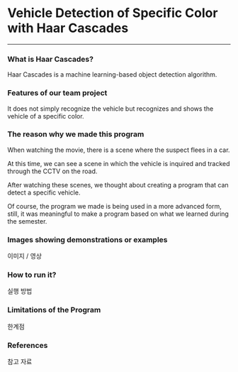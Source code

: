 # Vehicle Detection of Specific Color with Haar Cascades
---

### What is Haar Cascades?
Haar Cascades is a machine learning-based object detection algorithm.

### Features of our team project
It does not simply recognize the vehicle but recognizes and shows the vehicle of a specific color.

### The reason why we made this program
When watching the movie, there is a scene where the suspect flees in a car.  

At this time, we can see a scene in which the vehicle is inquired and tracked through the CCTV on the road.  

After watching these scenes, we thought about creating a program that can detect a specific vehicle.  

Of course, the program we made is being used in a more advanced form, still, it was meaningful to make a program based on what we learned during the semester.

### Images showing demonstrations or examples
이미지 / 영상

### How to run it?
실행 방법

### Limitations of the Program
한계점

### References
참고 자료
